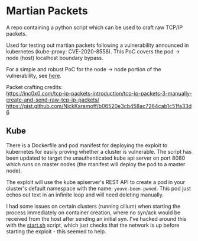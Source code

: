 # Martian Packets

A repo containing a python script which can be used to craft raw TCP/IP packets.

Used for testing out martian packets following a vulnerability announced in kubernetes (kube-proxy: CVE-2020-8558). This PoC covers the pod -> node (host) localhost boundary bypass.

For a simple and robust PoC for the node -> node portion of the vulnerability, see [here](https://github.com/kubernetes/kubernetes/issues/90259).

Packet crafting credits:  
https://inc0x0.com/tcp-ip-packets-introduction/tcp-ip-packets-3-manually-create-and-send-raw-tcp-ip-packets/  
https://gist.github.com/NickKaramoff/b06520e3cb458ac7264cab1c51fa33d6  

## Kube

There is a Dockerfile and pod manifest for deploying the exploit to kubernetes for easily proving whether a cluster is vulnerable. The script has been updated to target the unauthenticated kube api server on port 8080 which runs on master nodes (the manifest will deploy the pod to a master node).

The exploit will use the kube apiserver's REST API to create a pod in your cluster's default namespace with the name: `youve-been-pwned`. This pod just echos out text in an infinite loop and will need deleting manually.  

I had some issues on certain clusters (running cilium) when starting the process immediately on container creation, where no syn/ack would be received from the host after sending an initial syn. I've hacked around this with the [start.sh](./start.sh) script, which just checks that the network is up before starting the exploit - this seemed to help.
